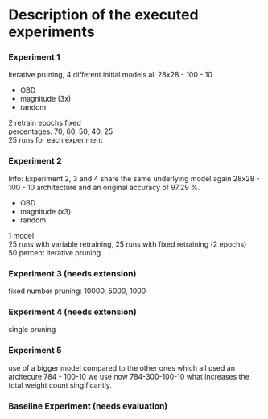 # Description of the executed experiments

### Experiment 1
iterative pruning, 4 different initial models all 28x28 - 100 - 10
- OBD
- magnitude (3x)
- random

2 retrain epochs fixed
\
percentages: 70, 60, 50, 40, 25
\
25 runs for each experiment

### Experiment 2
Info: Experiment 2, 3 and 4 share the same underlying model again 28x28 - 100 - 10 architecture and an original accuracy of 97.29 %.

- OBD
- magnitude (x3)
- random

1 model
\
25 runs with variable retraining, 25 runs with fixed retraining (2 epochs)
\
50 percent iterative pruning

### Experiment 3 (needs extension)

fixed number pruning: 10000, 5000, 1000

### Experiment 4 (needs extension)

single pruning

### Experiment 5

use of a bigger model compared to the other ones which all used an arcitecure 784 - 100-10 we use now 784-300-100-10 what increases the total weight count singificantly.

### Baseline Experiment (needs evaluation)